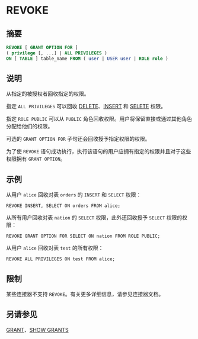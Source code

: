 
# REVOKE

## 摘要

``` sql
REVOKE [ GRANT OPTION FOR ]
( privilege [, ...] | ALL PRIVILEGES )
ON [ TABLE ] table_name FROM ( user | USER user | ROLE role )
```

## 说明

从指定的被授权者回收指定的权限。

指定 `ALL PRIVILEGES` 可以回收 [DELETE](./delete.html)、[INSERT](./insert.html) 和 [SELETE](./select.html) 权限。

指定 `ROLE PUBLIC` 可以从 `PUBLIC` 角色回收权限。用户将保留直接或通过其他角色分配给他们的权限。

可选的 `GRANT OPTION FOR` 子句还会回收授予指定权限的权限。

为了使 `REVOKE` 语句成功执行，执行该语句的用户应拥有指定的权限并且对于这些权限拥有 `GRANT OPTION`。

## 示例

从用户 `alice` 回收对表 `orders` 的 `INSERT` 和 `SELECT` 权限：

    REVOKE INSERT, SELECT ON orders FROM alice;

从所有用户回收对表 `nation` 的 `SELECT` 权限，此外还回收授予 `SELECT` 权限的权限：

    REVOKE GRANT OPTION FOR SELECT ON nation FROM ROLE PUBLIC;

从用户 `alice` 回收对表 `test` 的所有权限：

    REVOKE ALL PRIVILEGES ON test FROM alice;

## 限制

某些连接器不支持 `REVOKE`。有关更多详细信息，请参见连接器文档。

## 另请参见

[GRANT](./grant.html)、[SHOW GRANTS](./show-grants.html)